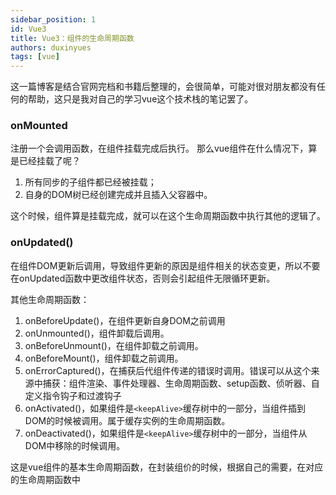 ```yaml
---
sidebar_position: 1
id: Vue3
title: Vue3：组件的生命周期函数
authors: duxinyues
tags: [vue]
---
```

这一篇博客是结合官网完档和书籍后整理的，会很简单，可能对很对朋友都没有任何的帮助，这只是我对自己的学习vue这个技术栈的笔记罢了。

### onMounted
注册一个会调用函数，在组件挂载完成后执行。
那么vue组件在什么情况下，算是已经挂载了呢？
1. 所有同步的子组件都已经被挂载；
2. 自身的DOM树已经创建完成并且插入父容器中。                                  

这个时候，组件算是挂载完成，就可以在这个生命周期函数中执行其他的逻辑了。

### onUpdated()
在组件DOM更新后调用，导致组件更新的原因是组件相关的状态变更，所以不要在onUpdated函数中更改组件状态，否则会引起组件无限循环更新。

其他生命周期函数：
1.  onBeforeUpdate()，在组件更新自身DOM之前调用
2.  onUnmounted()，组件卸载后调用。
3.  onBeforeUnmount()，在组件卸载之前调用。
4. onBeforeMount()，组件卸载之前调用。
5. onErrorCaptured()，在捕获后代组件传递的错误时调用。错误可以从这个来源中捕获：组件渲染、事件处理器、生命周期函数、setup函数、侦听器、自定义指令钩子和过渡钩子
6. onActivated()，如果组件是`<keepAlive>`缓存树中的一部分，当组件插到DOM的时候被调用。属于缓存实例的生命周期函数。
7. onDeactivated()，如果组件是`<keepAlive>`缓存树中的一部分，当组件从DOM中移除的时候调用。

这是vue组件的基本生命周期函数，在封装组价的时候，根据自己的需要，在对应的生命周期函数中
